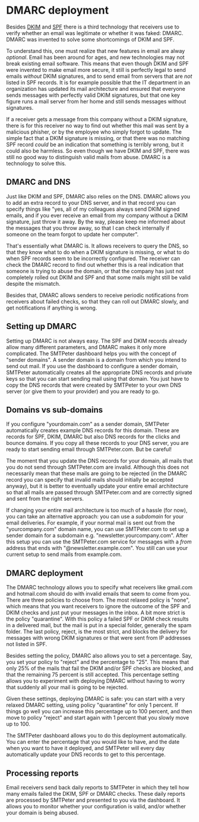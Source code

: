 # DMARC deployment

Besides [DKIM](dkim-signing) and [SPF](spf-validation) there is a third
technology that receivers use to verify whether an email was legitimate
or whether it was faked: DMARC. DMARC was invented to solve some shortcomings
of DKIM and SPF.

To understand this, one must realize that new features in email are alway 
_optional_. Email has been around for ages, and new technologies may not 
break existing email software. This means that even though DKIM and SPF 
were invented to make email more secure, it still is perfectly legal to 
send emails _without_ DKIM signatures, and to send email from servers 
that are _not_ listed in SPF records. It is for example possible that the 
IT department in an organization has updated its mail architecture and 
ensured that everyone sends messages with perfectly valid DKIM signatures, 
but that one key figure runs a mail server from her home and still sends 
messages without signatures.

If a receiver gets a message from this company without a DKIM signature,
there is for this receiver no way to find out whether this mail was sent
by a malicious phisher, or by the employee who simply forgot
to update. The simple fact that a DKIM signature is missing, or that there
was no matching SPF record _could_ be an indication that something is
terribly wrong, but it could also be harmless. So even though we have DKIM 
and SPF, there was still no good way to distinguish valid mails from abuse. 
DMARC is a technology to solve this.


## DMARC and DNS

Just like DKIM and SPF, DMARC also relies on the DNS. DMARC allows you
to add an extra record to your DNS server, and in that record you can
specify things like "yes, all of my colleagues always send DKIM signed emails,
and if you ever receive an email from my company without a DKIM signature, 
just throw it away. By the way, please keep me informed about the messages
that you throw away, so that I can check internally if someone on the team
forgot to update her computer".

That's essentially what DMARC is. It allows receivers to query the DNS, so
that they know what to do when a DKIM signature is missing, or what to do when SPF
records seem to be incorrectly configured. The receiver can check the DMARC
record to find out whether this is a real indication that someone is trying
to abuse the domain, or that the company has just not completely rolled out
DKIM and SPF and that some mails might still be valid despite the mismatch.

Besides that, DMARC allows senders to receive periodic notifications
from receivers about failed checks, so that they can roll out
DMARC slowly, and get notifications if anything is wrong.


## Setting up DMARC

Setting up DMARC is not always easy. The SPF and DKIM records already allow
many different parameters, and DMARC makes it only more complicated. The
SMTPeter dashboard helps you with the concept of "sender domains".
A sender domain is a domain from which you intend to send out mail. 
If you use the dashboard to configure a sender domain, SMTPeter automatically
creates all the appropriate DNS records and private keys so that you can
start sending mail using that domain. You just have to copy the DNS records 
that were created by SMTPeter to your own DNS server (or give them to your 
provider) and you are ready to go.


## Domains vs sub-domains

If you configure "yourdomain.com" as a sender domain, SMTPeter automatically
creates example DNS records for this domain. These are records for SPF, DKIM,
DMARC but also DNS records for the clicks and bounce domains. If you copy all 
these records to your DNS server, you are ready to start sending email
through SMTPeter.com. But be careful!

The moment that you update the DNS records for your domain, all mails that
you do not send through SMTPeter.com are invalid. Although this does not
necessarily mean that these mails are going to be rejected (in the DMARC record
you can specify that invalid mails should initially be accepted anyway), but
it is better to eventually update your entire email architecture so that all mails
are passed through SMTPeter.com and are correctly signed and sent from the 
right servers.

If changing your entire mail architecture is too much of a hassle (for now), 
you can take an alternative approach: you can use a _subdomain_ for 
your email deliveries. For example, if your normal mail is sent out from the
"yourcompany.com" domain name, you can use SMTPeter.com to set up a sender
domain for a subdomain e.g. "newsletter.yourcompany.com". After this setup
you can use the SMTPeter.com service for messages with a _from_ address that 
ends with "@newsletter.example.com". You still can use your current setup 
to send mails from example.com.


## DMARC deployment

The DMARC technology allows you to specify what receivers like gmail.com and
hotmail.com should do with invalid emails that seem to come from you. There are 
three policies to choose from. The most relaxed policy is "none", which means 
that you want receivers to ignore the outcome of the SPF and DKIM checks and 
just put your messages in the inbox. A bit more strict is the policy "quarantine". 
With this policy a failed SPF or DKIM check results in a delivered mail, but the
mail is put in a special folder, generally the spam folder. The last
policy, reject, is the most strict, and blocks the delivery for messages
with wrong DKIM signatures or that were sent from IP addresses not listed in SPF.

Besides setting the policy, DMARC also allows you to set a percentage. Say, 
you set your policy to "reject" and the percentage to "25". This means that
only 25% of the mails that fail the DKIM and/or SPF checks are blocked,
and that the remaining 75 percent is still accepted. This percentage setting allows
you to experiment with deploying DMARC without having to worry that suddenly
all your mail is going to be rejected.

Given these settings, deploying DMARC is safe: you can start with a very relaxed 
DMARC setting, using policy "quarantine" for only 1 percent. If things go 
well you can increase this percentage up to 100 percent, and then move to
policy "reject" and start again with 1 percent that you slowly move up to 100.

The SMTPeter dashboard allows you to do this deployment automatically. You
can enter the percentage that you would like to have, and the date when you
want to have it deployed, and SMTPeter will every day automatically update your
DNS records to get to this percentage.


## Processing reports

Email receivers send back daily reports to SMTPeter in which they tell
how many emails failed the DKIM, SPF or DMARC checks. These daily reports
are processed by SMTPeter and presented to you via the dashboard. It allows
you to monitor whether your configuration is valid, and/or whether your
domain is being abused.

